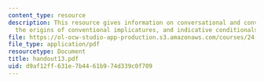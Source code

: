 ```yaml
---
content_type: resource
description: This resource gives information on conversational and conventional implicature,
  the origins of conventional implicatures, and indicative conditionals.
file: https://ol-ocw-studio-app-production.s3.amazonaws.com/courses/24-251-introduction-to-philosophy-of-language-spring-2005/d9af12ff631e7b4461b974d339c0f709_handout13.pdf
file_type: application/pdf
resourcetype: Document
title: handout13.pdf
uid: d9af12ff-631e-7b44-61b9-74d339c0f709
---
```

